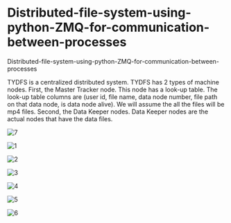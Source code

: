 # Distributed-file-system-using-python-ZMQ-for-communication-between-processes
Distributed-file-system-using-python-ZMQ-for-communication-between-processes

TYDFS is a centralized distributed system. TYDFS has 2 types of machine
nodes. First, the Master Tracker node. This node has a look-up table. The
look-up table columns are (user id, file name, data node number, file path on
that data node, is data node alive). We will assume the all the files will be
mp4 files. Second, the Data Keeper nodes. Data Keeper nodes are the actual
nodes that have the data files.

![7](https://user-images.githubusercontent.com/48661473/92958290-d18b8780-f41e-11ea-9e04-5bc3ac53b7e7.JPG)

![1](https://user-images.githubusercontent.com/48661473/92957938-3db9bb80-f41e-11ea-8dab-9576b253ae82.jpg)

![2](https://user-images.githubusercontent.com/48661473/92958041-6772e280-f41e-11ea-9d75-1f2d61c59cf5.jpg)

![3](https://user-images.githubusercontent.com/48661473/92958100-7e193980-f41e-11ea-8863-ec8afb5fcd0f.jpg)

![4](https://user-images.githubusercontent.com/48661473/92958154-938e6380-f41e-11ea-8c50-82ec6d05b513.jpg)

![5](https://user-images.githubusercontent.com/48661473/92958205-a7d26080-f41e-11ea-9f35-d8446024fc21.jpg)

![6](https://user-images.githubusercontent.com/48661473/92958255-bfa9e480-f41e-11ea-81a3-c9cd5c50adb0.JPG)
